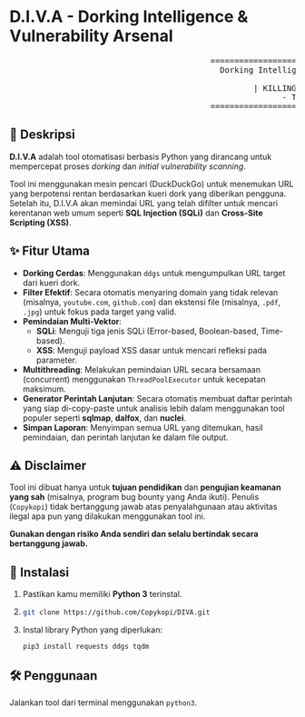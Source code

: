 # D.I.V.A - Dorking Intelligence & Vulnerability Arsenal

<pre>
                                          =================================================
                                            Dorking Intelligence & Vulnerability Arsenal
                                                              D.I.V.A) 
                                                   | KILLING IN THE NAME VERSION |
                                                         - Tool by Copykopi -
                                          =================================================
</pre>

## 📜 Deskripsi

**D.I.V.A** adalah tool otomatisasi berbasis Python yang dirancang untuk mempercepat proses *dorking* dan *initial vulnerability scanning*.

Tool ini menggunakan mesin pencari (DuckDuckGo) untuk menemukan URL yang berpotensi rentan berdasarkan kueri dork yang diberikan pengguna. Setelah itu, D.I.V.A akan memindai URL yang telah difilter untuk mencari kerentanan web umum seperti **SQL Injection (SQLi)** dan **Cross-Site Scripting (XSS)**.

## ✨ Fitur Utama

* **Dorking Cerdas**: Menggunakan `ddgs` untuk mengumpulkan URL target dari kueri dork.
* **Filter Efektif**: Secara otomatis menyaring domain yang tidak relevan (misalnya, `youtube.com`, `github.com`) dan ekstensi file (misalnya, `.pdf`, `.jpg`) untuk fokus pada target yang valid.
* **Pemindaian Multi-Vektor**:
    * **SQLi**: Menguji tiga jenis SQLi (Error-based, Boolean-based, Time-based).
    * **XSS**: Menguji payload XSS dasar untuk mencari refleksi pada parameter.
* **Multithreading**: Melakukan pemindaian URL secara bersamaan (concurrent) menggunakan `ThreadPoolExecutor` untuk kecepatan maksimum.
* **Generator Perintah Lanjutan**: Secara otomatis membuat daftar perintah yang siap di-copy-paste untuk analisis lebih dalam menggunakan tool populer seperti **sqlmap**, **dalfox**, dan **nuclei**.
* **Simpan Laporan**: Menyimpan semua URL yang ditemukan, hasil pemindaian, dan perintah lanjutan ke dalam file output.

## ⚠️ Disclaimer

Tool ini dibuat hanya untuk **tujuan pendidikan** dan **pengujian keamanan yang sah** (misalnya, program bug bounty yang Anda ikuti). Penulis (`Copykopi`) tidak bertanggung jawab atas penyalahgunaan atau aktivitas ilegal apa pun yang dilakukan menggunakan tool ini.

**Gunakan dengan risiko Anda sendiri dan selalu bertindak secara bertanggung jawab.**

## 🚀 Instalasi

1.  Pastikan kamu memiliki **Python 3** terinstal.

2.  ```bash
    git clone https://github.com/Copykopi/DIVA.git
    ```
3.  Instal library Python yang diperlukan:

    ```bash
    pip3 install requests ddgs tqdm
    ```

## 🛠️ Penggunaan

Jalankan tool dari terminal menggunakan `python3`.
